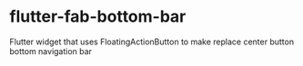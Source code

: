 # flutter-fab-bottom-bar
Flutter widget that uses FloatingActionButton to make replace center button bottom navigation bar
